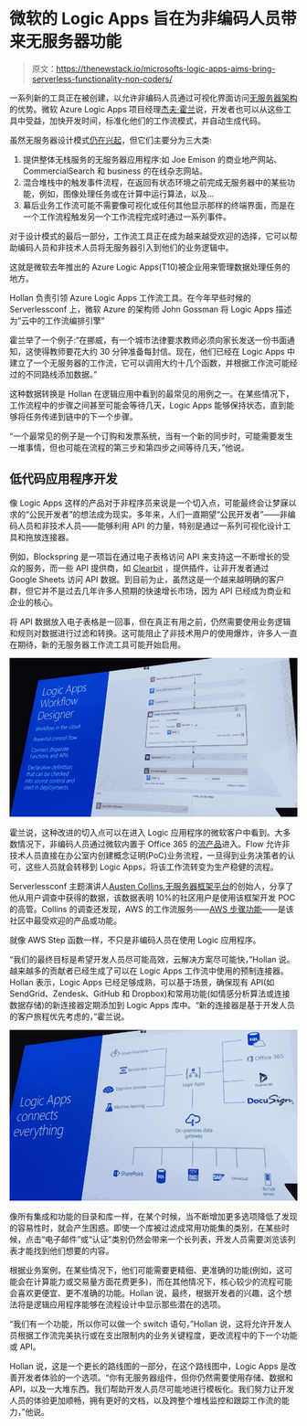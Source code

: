 # 微软的 Logic Apps 旨在为非编码人员带来无服务器功能

> 原文：<https://thenewstack.io/microsofts-logic-apps-aims-bring-serverless-functionality-non-coders/>

一系列新的工具正在被创建，以允许非编码人员通过可视化界面访问[无服务器架构](/category/serverless/)的优势。微软 Azure Logic Apps 项目经理[杰夫·霍兰](https://github.com/jeffhollan)说，开发者也可以从这些工具中受益，加快开发时间，标准化他们的工作流模式，并自动生成代码。

虽然无服务器设计模式[仍在兴起](https://thenewstack.io/serverless-architecture-five-design-patterns/)，但它们主要分为三大类:

1.  提供整体无栈服务的无服务器应用程序:如 Joe Emison 的商业地产网站、CommercialSearch 和 business 的在线杂志网站。
2.  混合堆栈中的触发事件流程，在返回有状态环境之前完成无服务器中的某些功能，例如，图像处理任务或在计算中运行算法，以及…
3.  幕后业务工作流可能不需要像可视化或任何其他显示那样的终端界面，而是在一个工作流程触发另一个工作流程完成时通过一系列事件。

对于设计模式的最后一部分，工作流工具正在成为越来越受欢迎的选择，它可以帮助编码人员和非技术人员将无服务器引入到他们的业务逻辑中。

这就是微软去年推出的 Azure Logic Apps(T10)被企业用来管理数据处理任务的地方。

Hollan 负责引领 Azure Logic Apps 工作流工具。在今年早些时候的 Serverlessconf 上，微软 Azure 的架构师 John Gossman 将 Logic Apps 描述为“云中的工作流编排引擎”

霍兰举了一个例子:“在挪威，有一个城市法律要求教师必须向家长发送一份书面通知，这使得教师要花大约 30 分钟准备每封信。现在，他们已经在 Logic Apps 中建立了一个无服务器的工作流，它可以调用大约十几个函数，并根据工作流可能经过的不同路线添加数据。”

这种数据转换是 Hollan 在逻辑应用中看到的最常见的用例之一。在某些情况下，工作流程中的步骤之间甚至可能会等待几天，Logic Apps 能够保持状态，直到能够将任务传递到链中的下一个步骤。

“一个最常见的例子是一个订购和发票系统，当有一个新的同步时，可能需要发生一堆事情，但也可能在流程的第三步和第四步之间等待几天，”他说。

## 低代码应用程序开发

像 Logic Apps 这样的产品对于非程序员来说是一个切入点，可能最终会让梦寐以求的“公民开发者”的想法成为现实。多年来，人们一直期望“公民开发者”——非编码人员和非技术人员——能够利用 API 的力量，特别是通过一系列可视化设计工具和拖放连接器。

例如，Blockspring 是一项旨在通过电子表格访问 API 来支持这一不断增长的受众的服务，而一些 API 提供商，如 [Clearbit](https://clearbit.com/) ，提供插件，让非开发者通过 Google Sheets 访问 API 数据。到目前为止，虽然这是一个越来越明确的客户群，但它并不是过去几年许多人预期的快速增长市场，因为 API 已经成为商业和企业的核心。

将 API 数据放入电子表格是一回事，但在真正有用之前，仍然需要使用业务逻辑和规则对数据进行过滤和转换。这可能阻止了非技术用户的使用爆炸，许多人一直在期待，新的无服务器工作流工具可能开始启用。

![](img/9e76fa6c86aac205d80a8c30715632c2.png)

霍兰说，这种改进的切入点可以在进入 Logic 应用程序的微软客户中看到。大多数情况下，非编码人员通过微软内置于 Office 365 的[流产品](https://flow.microsoft.com/en-us/)进入。Flow 允许非技术人员直接在办公室内创建概念证明(PoC)业务流程，一旦得到业务决策者的认可，这些人员就会转移到 Logic Apps，将该工作流转变为生产稳健的流程。

Serverlessconf 主题演讲人[Austen Collins](https://twitter.com/austencollins),[无服务器框架平台](https://serverless.com/)的创始人，分享了他从用户调查中获得的数据，该数据表明 10%的社区用户是使用该框架开发 POC 的高管。Collins 的调查还发现，AWS 的工作流服务——[AWS 步骤功能](https://aws.amazon.com/step-functions/)——是该社区中最受欢迎的产品或功能。

就像 AWS Step 函数一样，不只是非编码人员在使用 Logic 应用程序。

“我们的最终目标是希望开发人员尽可能高效，云解决方案尽可能快，”Hollan 说。越来越多的贡献者已经生成了可以在 Logic Apps 工作流中使用的预制连接器。Hollan 表示，Logic Apps 已经足够成熟，可以基于场景，确保现有 API(如 SendGrid、Zendesk、GitHub 和 Dropbox)和常用功能(如情感分析算法或连接数据存储)的新连接器定期添加到 Logic Apps 库中。“新的连接器是基于开发人员的客户旅程优先考虑的，”霍兰说。

![](img/9955885f744337d4855519ff3c1a602d.png)

像所有集成和功能的目录和库一样，在某个时候，当不断增加更多选项降低了发现的容易性时，就会产生困惑。即使一个库被过滤成常用功能集的类别，在某些时候，点击“电子邮件”或“认证”类别仍然会带来一个长列表，开发人员需要浏览该列表才能找到他们想要的内容。

根据业务案例，在某些情况下，他们可能需要更精细、更准确的功能(例如，这可能会在计算能力或交易量方面花费更多)，而在其他情况下，核心较少的流程可能会喜欢更便宜、更不准确的功能。Hollan 说，最终，根据开发者的兴趣，这个想法将是逻辑应用程序能够在流程设计中显示那些潜在的选项。

“我们有一个功能，所以你可以做一个 switch 语句，”Hollan 说，这将允许开发人员根据工作流完美执行或在支出限制内的业务关键程度，更改流程中的下一个功能或 API。

Hollan 说，这是一个更长的路线图的一部分，在这个路线图中，Logic Apps 是改善开发者体验的一个选项。“你有无服务器组件，但你仍然需要使用存储、数据和 API，以及一大堆东西。我们帮助开发人员尽可能地进行模板化。我们努力让开发人员的体验更加顺畅，拥有更好的文档，以及跨整个堆栈监控和跟踪工作流的能力，”他说。

<svg xmlns:xlink="http://www.w3.org/1999/xlink" viewBox="0 0 68 31" version="1.1"><title>Group</title> <desc>Created with Sketch.</desc></svg>